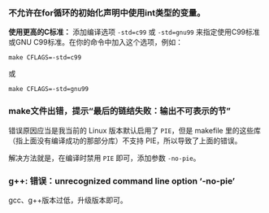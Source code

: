 
### 不允许在for循环的初始化声明中使用int类型的变量。

**使用更高的C标准：** 添加编译选项 `-std=c99` 或 `-std=gnu99` 来指定使用C99标准或GNU C99标准。在你的命令中加入这个选项，例如：

```cobol
make CFLAGS=-std=c99 
```

或

```cobol
make CFLAGS=-std=gnu99 
```

### make文件出错，提示“最后的链结失败：输出不可表示的节”

错误原因应当是我当前的 Linux 版本默认启用了 `PIE`，但是 makefile 里的这些库（指上面没有编译成功的那部分库）不支持 PIE，所以导致了上面的错误。

解决方法就是，在编译时禁用 `PIE` 即可，添加参数 `-no-pie`。

### g++: 错误：unrecognized command line option ‘-no-pie’


gcc、g++版本过低，升级版本即可。